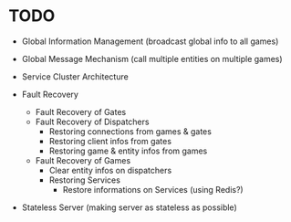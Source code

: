 # TODO

* Global Information Management (broadcast global info to all games)

* Global Message Mechanism (call multiple entities on multiple games)

* Service Cluster Architecture

* Fault Recovery
    * Fault Recovery of Gates 
    * Fault Recovery of Dispatchers
        * Restoring connections from games & gates
        * Restoring client infos from gates 
        * Restoring game & entity infos from games
    * Fault Recovery of Games 
        * Clear entity infos on dispatchers
        * Restoring Services
            * Restore informations on Services (using Redis?)
            
* Stateless Server (making server as stateless as possible)

